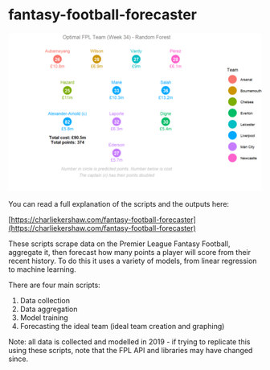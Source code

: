 # fantasy-football-forecaster

![forecast team](outputs/Chosen_team_week_34&#32;(rf_5g_nolog).png)
 
You can read a full explanation of the scripts and the outputs here:

[https://charliekershaw.com/fantasy-football-forecaster](https://charliekershaw.com/fantasy-football-forecaster)

These scripts scrape data on the Premier League Fantasy Football, aggregate it, then forecast how many points a player will score from their recent history. To do this it uses a variety of models, from linear regression to machine learning.


There are four main scripts:
1. Data collection
2. Data aggregation
3. Model training
4. Forecasting the ideal team (ideal team creation and graphing)

Note: all data is collected and modelled in 2019 - if trying to replicate this using these scripts, note that the FPL API and libraries may have changed since.